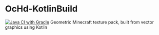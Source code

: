 # OcHd-KotlinBuild
[![Java CI with Gradle](https://github.com/Pr0methean/OcHd-KotlinBuild/actions/workflows/gradle.yml/badge.svg)](https://github.com/Pr0methean/OcHd-KotlinBuild/actions/workflows/gradle.yml)
Geometric Minecraft texture pack, built from vector graphics using Kotlin
